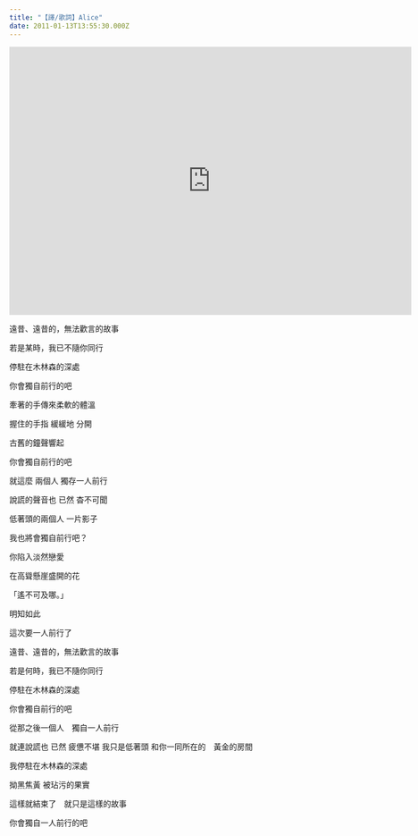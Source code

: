 ```yaml
---
title: "【譯/歌詞】Alice"
date: 2011-01-13T13:55:30.000Z
---
```


<iframe width="720" height="480" src="https://www.youtube.com/embed/MwouxFPLxBk" frameborder="0" allow="accelerometer; autoplay; clipboard-write; encrypted-media; gyroscope; picture-in-picture" allowfullscreen></iframe>

遠昔、遠昔的，無法歡言的故事

若是某時，我已不隨你同行

停駐在木林森的深處

你會獨自前行的吧

牽著的手傳來柔軟的體溫

握住的手指 緩緩地 分開

古舊的鐘聲響起

你會獨自前行的吧

就這麼 兩個人 獨存一人前行

說謊的聲音也 已然 杳不可聞

低著頭的兩個人 一片影子

我也將會獨自前行吧？

你陷入淡然戀愛

在高聳懸崖盛開的花

「遙不可及哪。」

明知如此

這次要一人前行了

遠昔、遠昔的，無法歡言的故事

若是何時，我已不隨你同行

停駐在木林森的深處

你會獨自前行的吧

從那之後一個人　獨自一人前行

就連說謊也 已然 疲憊不堪
我只是低著頭 和你一同所在的　黃金的房間

我停駐在木林森的深處

拗黑焦黃 被玷污的果實

這樣就結束了　就只是這樣的故事

你會獨自一人前行的吧
